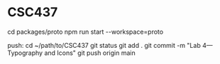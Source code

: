 # CSC437
cd packages/proto
npm run start --workspace=proto

push:
cd ~/path/to/CSC437 
git status
git add .
git commit -m "Lab 4—Typography and Icons"
git push origin main
